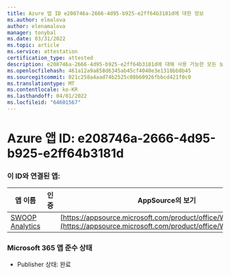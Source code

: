 ```yaml
---
title: Azure 앱 ID e208746a-2666-4d95-b925-e2ff64b3181d에 대한 정보
ms.author: elmalova
author: elenamalova
manager: tonybal
ms.date: 03/31/2022
ms.topic: article
ms.service: attestation
certification_type: attested
description: e208746a-2666-4d95-b925-e2ff64b3181d에 대해 사용 가능한 모든 보안 및 규정 준수 정보입니다.
ms.openlocfilehash: 461a12a9a858d6345ab45cf4040e3e1318bb8b45
ms.sourcegitcommit: 021c258a4aad74b2525c08b60926fbbcd421f0c0
ms.translationtype: MT
ms.contentlocale: ko-KR
ms.lasthandoff: 04/01/2022
ms.locfileid: "64601567"
---
```

# <a name="azure-app-id-e208746a-2666-4d95-b925-e2ff64b3181d"></a>Azure 앱 ID: e208746a-2666-4d95-b925-e2ff64b3181d


### <a name="apps-associated-with-this-id"></a>이 ID와 연결된 앱:
| **앱 이름** | **인증** | **AppSource의 보기** |
|--------------|---------------|-----------------------|
| [SWOOP Analytics](../forward/WA200000877.md) |  | [https://appsource.microsoft.com/product/office/WA200000877](https://appsource.microsoft.com/product/office/WA200000877) |

### <a name="microsoft-365-app-compliance-status"></a>Microsoft 365 앱 준수 상태
- Publisher 상태: 완료
